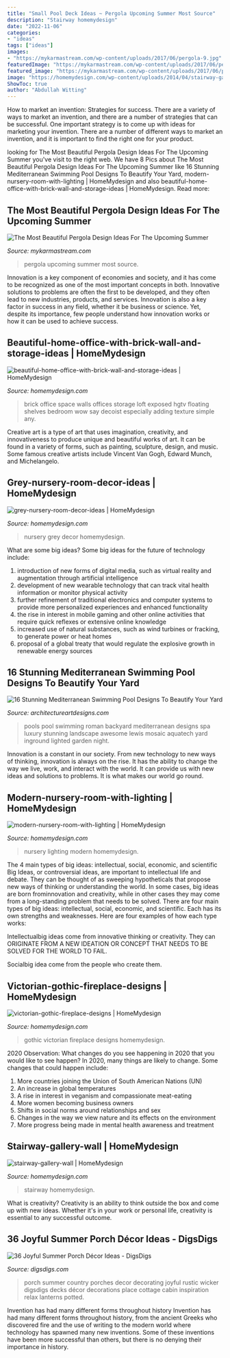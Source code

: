 ```yaml
---
title: "Small Pool Deck Ideas ~ Pergola Upcoming Summer Most Source"
description: "Stairway homemydesign"
date: "2022-11-06"
categories:
- "ideas"
tags: ["ideas"]
images:
- "https://mykarmastream.com/wp-content/uploads/2017/06/pergola-9.jpg"
featuredImage: "https://mykarmastream.com/wp-content/uploads/2017/06/pergola-9.jpg"
featured_image: "https://mykarmastream.com/wp-content/uploads/2017/06/pergola-9.jpg"
image: "https://homemydesign.com/wp-content/uploads/2014/04/stairway-gallery-wall.jpg"
ShowToc: true
author: "Abdullah Witting"
---
```



How to market an invention: Strategies for success.
There are a variety of ways to market an invention, and there are a number of strategies that can be successful. One important strategy is to come up with ideas for marketing your invention. There are a number of different ways to market an invention, and it is important to find the right one for your product.

	

		
looking for The Most Beautiful Pergola Design Ideas For The Upcoming Summer you've visit to the right web. We have 8 Pics about The Most Beautiful Pergola Design Ideas For The Upcoming Summer like 16 Stunning Mediterranean Swimming Pool Designs To Beautify Your Yard, modern-nursery-room-with-lighting | HomeMydesign and also beautiful-home-office-with-brick-wall-and-storage-ideas | HomeMydesign. Read more:
		
    
## The Most Beautiful Pergola Design Ideas For The Upcoming Summer

<img loading=lazy src="https://mykarmastream.com/wp-content/uploads/2017/06/pergola-9.jpg" onerror="this.onerror=null;this.src='https://tse3.mm.bing.net/th?id=OIP.JOVGOdRfBCvJDHWfuUO3IQHaKW&amp;pid=15.1';" alt="The Most Beautiful Pergola Design Ideas For The Upcoming Summer">

_Source: mykarmastream.com_

>pergola upcoming summer most source. 

	

Innovation is a key component of economies and society, and it has come to be recognized as one of the most important concepts in both. Innovative solutions to problems are often the first to be developed, and they often lead to new industries, products, and services. Innovation is also a key factor in success in any field, whether it be business or science. Yet, despite its importance, few people understand how innovation works or how it can be used to achieve success.

    
## Beautiful-home-office-with-brick-wall-and-storage-ideas | HomeMydesign

<img loading=lazy src="https://homemydesign.com/wp-content/uploads/2019/03/beautiful-home-office-with-brick-wall-and-storage-ideas.jpg" onerror="this.onerror=null;this.src='https://tse1.mm.bing.net/th?id=OIP.6ANv3r-X1WNCspGGkv4cgAHaLH&amp;pid=15.1';" alt="beautiful-home-office-with-brick-wall-and-storage-ideas | HomeMydesign">

_Source: homemydesign.com_

>brick office space walls offices storage loft exposed hgtv floating shelves bedroom wow say decoist especially adding texture simple any. 

	

Creative art is a type of art that uses imagination, creativity, and innovativeness to produce unique and beautiful works of art. It can be found in a variety of forms, such as painting, sculpture, design, and music. Some famous creative artists include Vincent Van Gogh, Edward Munch, and Michelangelo.

    
## Grey-nursery-room-decor-ideas | HomeMydesign

<img loading=lazy src="https://homemydesign.com/wp-content/uploads/2015/02/grey-nursery-room-decor-ideas.jpg" onerror="this.onerror=null;this.src='https://tse4.mm.bing.net/th?id=OIP.wAzMMN_ZUHiQO9qPK3bVaQHaLH&amp;pid=15.1';" alt="grey-nursery-room-decor-ideas | HomeMydesign">

_Source: homemydesign.com_

>nursery grey decor homemydesign. 

	

What are some big ideas?
Some big ideas for the future of technology include: 
1) introduction of new forms of digital media, such as virtual reality and augmentation through artificial intelligence 
2) development of new wearable technology that can track vital health information or monitor physical activity 
3) further refinement of traditional electronics and computer systems to provide more personalized experiences and enhanced functionality 
4) the rise in interest in mobile gaming and other online activities that require quick reflexes or extensive online knowledge 
5) increased use of natural substances, such as wind turbines or fracking, to generate power or heat homes 
6) proposal of a global treaty that would regulate the explosive growth in renewable energy sources

    
## 16 Stunning Mediterranean Swimming Pool Designs To Beautify Your Yard

<img loading=lazy src="https://www.architectureartdesigns.com/wp-content/uploads/2015/05/169.jpg" onerror="this.onerror=null;this.src='https://tse4.mm.bing.net/th?id=OIP.9UHg1k7OLC7KljHrayhU4QHaE7&amp;pid=15.1';" alt="16 Stunning Mediterranean Swimming Pool Designs To Beautify Your Yard">

_Source: architectureartdesigns.com_

>pools pool swimming roman backyard mediterranean designs spa luxury stunning landscape awesome lewis mosaic aquatech yard inground lighted garden night. 

	

Innovation is a constant in our society. From new technology to new ways of thinking, innovation is always on the rise. It has the ability to change the way we live, work, and interact with the world. It can provide us with new ideas and solutions to problems. It is what makes our world go round.

    
## Modern-nursery-room-with-lighting | HomeMydesign

<img loading=lazy src="https://homemydesign.com/wp-content/uploads/2014/06/modern-nursery-room-with-lighting.jpg" onerror="this.onerror=null;this.src='https://tse2.mm.bing.net/th?id=OIP.86GkAvQAfIDzYjJOdgaZQgHaLH&amp;pid=15.1';" alt="modern-nursery-room-with-lighting | HomeMydesign">

_Source: homemydesign.com_

>nursery lighting modern homemydesign. 

	

The 4 main types of big ideas: intellectual, social, economic, and scientific
Big Ideas, or controversial ideas, are important to intellectual life and debate. They can be thought of as sweeping hypotheticals that propose new ways of thinking or understanding the world. In some cases, big ideas are born frominnovation and creativity, while in other cases they may come from a long-standing problem that needs to be solved.
There are four main types of big ideas: intellectual, social, economic, and scientific. Each has its own strengths and weaknesses. Here are four examples of how each type works:

 Intellectualbig ideas come from innovative thinking or creativity. They can ORIGINATE FROM A NEW IDEATION OR CONCEPT THAT NEEDS TO BE SOLVED FOR THE WORLD TO FAIL. 

Socialbig idea come from the people who create them.

    
## Victorian-gothic-fireplace-designs | HomeMydesign

<img loading=lazy src="https://homemydesign.com/wp-content/uploads/2015/11/victorian-gothic-fireplace-designs.jpg" onerror="this.onerror=null;this.src='https://tse1.mm.bing.net/th?id=OIP.gYeGpBmnCflN0htoG4kLsQHaK9&amp;pid=15.1';" alt="victorian-gothic-fireplace-designs | HomeMydesign">

_Source: homemydesign.com_

>gothic victorian fireplace designs homemydesign. 

	

2020 Observation: What changes do you see happening in 2020 that you would like to see happen?
In 2020, many things are likely to change. Some changes that could happen include:
1. More countries joining the Union of South American Nations (UN) 
2. An increase in global temperatures 
3. A rise in interest in veganism and compassionate meat-eating 
4. More women becoming business owners 
5. Shifts in social norms around relationships and sex 
6. Changes in the way we view nature and its effects on the environment 
7. More progress being made in mental health awareness and treatment 

    
## Stairway-gallery-wall | HomeMydesign

<img loading=lazy src="https://homemydesign.com/wp-content/uploads/2014/04/stairway-gallery-wall.jpg" onerror="this.onerror=null;this.src='https://tse2.mm.bing.net/th?id=OIP.MHnN_yuWyh9F8t1TaR5v6gHaJ4&amp;pid=15.1';" alt="stairway-gallery-wall | HomeMydesign">

_Source: homemydesign.com_

>stairway homemydesign. 

	

What is creativity?
Creativity is an ability to think outside the box and come up with new ideas. Whether it's in your work or personal life, creativity is essential to any successful outcome.

    
## 36 Joyful Summer Porch Décor Ideas - DigsDigs

<img loading=lazy src="http://www.digsdigs.com/photos/joyful-summer-porch-decor-ideas-32.jpg" onerror="this.onerror=null;this.src='https://tse3.mm.bing.net/th?id=OIP.wSqHv0rOppTq216sFmtEfAHaLH&amp;pid=15.1';" alt="36 Joyful Summer Porch Décor Ideas - DigsDigs">

_Source: digsdigs.com_

>porch summer country porches decor decorating joyful rustic wicker digsdigs decks décor decorations place cottage cabin inspiration relax lanterns potted. 

	

Invention has had many different forms throughout history
Invention has had many different forms throughout history, from the ancient Greeks who discovered fire and the use of writing to the modern world where technology has spawned many new inventions. Some of these inventions have been more successful than others, but there is no denying their importance in history.

